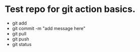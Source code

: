 # Test repo for git action basics.

<ul>
  <li>git add</li>
  <li>git commit -m "add message here"</li>
  <li>git pull</li>
  <li>git push</li>
  <li>git status</li>
</ul>
